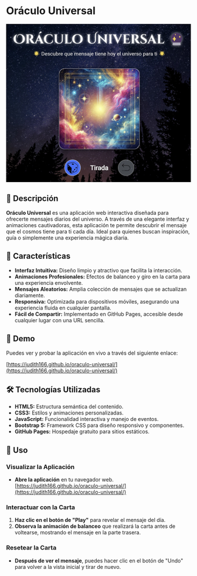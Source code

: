 # Oráculo Universal

![Oráculo Universal](images/og-image.jpg)

## 📜 Descripción

**Oráculo Universal** es una aplicación web interactiva diseñada para ofrecerte mensajes diarios del universo. A través de una elegante interfaz y animaciones cautivadoras, esta aplicación te permite descubrir el mensaje que el cosmos tiene para ti cada día. Ideal para quienes buscan inspiración, guía o simplemente una experiencia mágica diaria.

## 🚀 Características

- **Interfaz Intuitiva:** Diseño limpio y atractivo que facilita la interacción.
- **Animaciones Profesionales:** Efectos de balanceo y giro en la carta para una experiencia envolvente.
- **Mensajes Aleatorios:** Amplia colección de mensajes que se actualizan diariamente.
- **Responsiva:** Optimizada para dispositivos móviles, asegurando una experiencia fluida en cualquier pantalla.
- **Fácil de Compartir:** Implementado en GitHub Pages, accesible desde cualquier lugar con una URL sencilla.

## 🎥 Demo

Puedes ver y probar la aplicación en vivo a través del siguiente enlace:

[https://judith166.github.io/oraculo-universal/](https://judith166.github.io/oraculo-universal/)

## 🛠️ Tecnologías Utilizadas

- **HTML5:** Estructura semántica del contenido.
- **CSS3:** Estilos y animaciones personalizadas.
- **JavaScript:** Funcionalidad interactiva y manejo de eventos.
- **Bootstrap 5:** Framework CSS para diseño responsivo y componentes.
- **GitHub Pages:** Hospedaje gratuito para sitios estáticos.

## 🧩 Uso

### Visualizar la Aplicación

- **Abre la aplicación** en tu navegador web.
[https://judith166.github.io/oraculo-universal/](https://judith166.github.io/oraculo-universal/)

### Interactuar con la Carta

1. **Haz clic en el botón de "Play"** para revelar el mensaje del día.
2. **Observa la animación de balanceo** que realizará la carta antes de voltearse, mostrando el mensaje en la parte trasera.

### Resetear la Carta

- **Después de ver el mensaje**, puedes hacer clic en el botón de "Undo" para volver a la vista inicial y tirar de nuevo.
